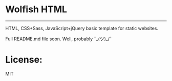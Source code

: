 
Wolfish HTML
============
----------

HTML, CSS+Sass, JavaScript+jQuery basic template for static websites.

Full README.md file soon. Well, probably  ¯\_(ツ)_/¯

License:
========
MIT
